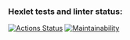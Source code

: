 ### Hexlet tests and linter status:
[![Actions Status](https://github.com/VladislavVovk/frontend-project-lvl1/workflows/hexlet-check/badge.svg)](https://github.com/VladislavVovk/frontend-project-lvl1/actions)
[![Maintainability](https://api.codeclimate.com/v1/badges/a99a88d28ad37a79dbf6/maintainability)](https://codeclimate.com/github/codeclimate/codeclimate/maintainability)